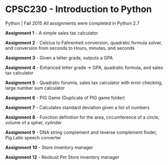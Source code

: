 # CPSC230 - Introduction to Python
Python | Fall 2015
All assignments were completed in Python 2.7

__Assignment 1__ - A simple sales tax calculator

__Assignment 2__ - Celcius to Fahrenheit conversion, quadratic formula solver, and conversion from seconds to Hours, minutes, and seconds

__Assignment 3__ - Given a letter grade, outputs a GPA

__Assignment 4__ - Enhanced letter grade -> GPA, quadratic formula, and sales tax calculator

__Assignment 5__ - Quadratic forumla, sales tax calculator with error checking, large number sum calculator 

__Assignment 6__ - PIG Game (Duplicate of PIG game folder)

__Assignment 7__ - Calculates standard deviation given a list of numbers

__Assignment 8__ - Function definition for the area, circumference of a circle, volume of a spher, cylinder

__Assignment 9__ - DNA string complement and reverse complement finder, Pig Latin speech converter

__Assignment 10__ - Store inventory manager

__Assignment 12__ - Reobust Pet Store inventory manager

